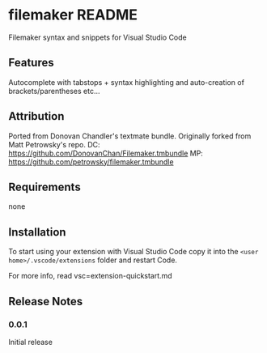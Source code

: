 # filemaker README

Filemaker syntax and snippets for Visual Studio Code

## Features

Autocomplete with tabstops + syntax highlighting and auto-creation of brackets/parentheses etc...

## Attribution

Ported from Donovan Chandler's textmate bundle. Originally forked from Matt Petrowsky's repo.
DC: <https://github.com/DonovanChan/Filemaker.tmbundle>
MP: <https://github.com/petrowsky/filemaker.tmbundle>

## Requirements

none

## Installation

To start using your extension with Visual Studio Code copy it into the `<user home>/.vscode/extensions` folder and restart Code.

For more info, read vsc=extension-quickstart.md

## Release Notes

### 0.0.1

Initial release
